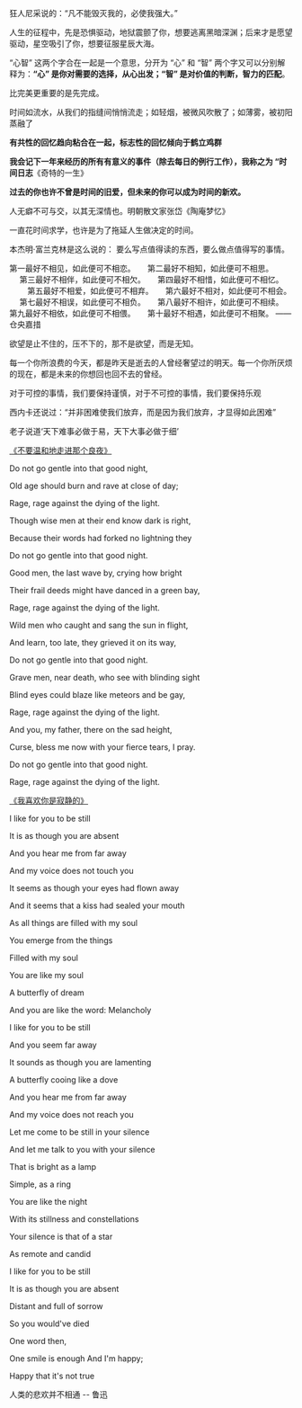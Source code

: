 狂人尼采说的：“凡不能毁灭我的，必使我强大。”

人生的征程中，先是恐惧驱动，地狱震颤了你，想要逃离黑暗深渊；后来才是愿望驱动，星空吸引了你，想要征服星辰大海。

“心智” 这两个字合在一起是一个意思，分开为 “心” 和 “智” 两个字又可以分别解释为：**“心” 是你对需要的选择，从心出发；“智” 是对价值的判断，智力的匹配**。

比完美更重要的是先完成。

时间如流水，从我们的指缝间悄悄流走；如轻烟，被微风吹散了；如薄雾，被初阳蒸融了

**有共性的回忆趋向粘合在一起，标志性的回忆倾向于鹤立鸡群**

**我会记下一年来经历的所有有意义的事件（除去每日的例行工作），我称之为 “时间日志**《奇特的一生》

 **过去的你也许不曾是时间的旧爱，但未来的你可以成为时间的新欢。**

人无癖不可与交，以其无深情也。明朝散文家张岱《陶庵梦忆》

一直花时间求学，也许是为了拖延人生做决定的时间。

本杰明·富兰克林是这么说的： 要么写点值得读的东西，要么做点值得写的事情。

第一最好不相见，如此便可不相恋。 　
第二最好不相知，如此便可不相思。 　
第三最好不相伴，如此便可不相欠。 　
第四最好不相惜，如此便可不相忆。 　　
第五最好不相爱，如此便可不相弃。 　
第六最好不相对，如此便可不相会。 　
第七最好不相误，如此便可不相负。 　
第八最好不相许，如此便可不相续。 
第九最好不相依，如此便可不相偎。 　
第十最好不相遇，如此便可不相聚。	——仓央嘉措

欲望是止不住的，压不下的，那不是欲望，而是无知。

每一个你所浪费的今天，都是昨天是逝去的人曾经奢望过的明天。每一个你所厌烦的现在，都是未来的你想回也回不去的曾经。

对于可控的事情，我们要保持谨慎，对于不可控的事情，我们要保持乐观

西内卡还说过：“并非困难使我们放弃，而是因为我们放弃，才显得如此困难”

老子说道‘天下难事必做于易，天下大事必做于细’

[《不要温和地走进那个良夜》](https://baike.baidu.com/item/%E4%B8%8D%E8%A6%81%E6%B8%A9%E5%92%8C%E5%9C%B0%E8%B5%B0%E8%BF%9B%E9%82%A3%E4%B8%AA%E8%89%AF%E5%A4%9C/8670983?fr=aladdin)

Do not go gentle into that good night,

Old age should burn and rave at close of day;

Rage, rage against the dying of the light.

Though wise men at their end know dark is right,

Because their words had forked no lightning they

Do not go gentle into that good night.

Good men, the last wave by, crying how bright

Their frail deeds might have danced in a green bay,

Rage, rage against the dying of the light.

Wild men who caught and sang the sun in flight,

And learn, too late, they grieved it on its way,

Do not go gentle into that good night.

Grave men, near death, who see with blinding sight

Blind eyes could blaze like meteors and be gay,

Rage, rage against the dying of the light.

And you, my father, there on the sad height,

Curse, bless me now with your fierce tears, I pray.

Do not go gentle into that good night.

Rage, rage against the dying of the light.


[《我喜欢你是寂静的》](https://baike.baidu.com/item/%E6%88%91%E5%96%9C%E6%AC%A2%E4%BD%A0%E6%98%AF%E5%AF%82%E9%9D%99%E7%9A%84/45167?fr=aladdin)

I like for you to be still

It is as though you are absent

And you hear me from far away

And my voice does not touch you

It seems as though your eyes had flown away

And it seems that a kiss had sealed your mouth

As all things are filled with my soul

You emerge from the things

Filled with my soul

You are like my soul

A butterfly of dream

And you are like the word: Melancholy

I like for you to be still

And you seem far away

It sounds as though you are lamenting

A butterfly cooing like a dove

And you hear me from far away

And my voice does not reach you

Let me come to be still in your silence

And let me talk to you with your silence

That is bright as a lamp

Simple, as a ring

You are like the night

With its stillness and constellations

Your silence is that of a star

As remote and candid

I like for you to be still

It is as though you are absent

Distant and full of sorrow

So you would've died

One word then,

One smile is enough And I'm happy;

Happy that it's not true

人类的悲欢并不相通 -- 鲁迅